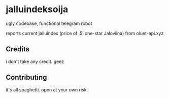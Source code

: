 # jalluindeksoija

ugly codebase, functional telegram robot

reports current jalluindex (price of .5l one-star Jaloviina) from oluet-api.xyz

## Credits

i don't take any credit. geez

## Contributing

it's all spaghetti. open at your own risk.